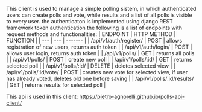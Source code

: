 This client is used to manage a simple polling sistem, in which authenticated users can create polls and vote, while results and a list of all polls is visible to every user.
the authenticaton is implemented using django REST framework token authentication
the following is a list of endpoints with request methods and functionalities:
| ENDPOINT  | HTTP METHOD | FUNCTION |
| --- | --- | ------- |
| /api/v1/auth/register/ | POST  | allows registration of new users, returns auth token |
| /api/v1/auth/login/ | POST  | allows user login, returns auth token |
| /api/v1/polls/ | GET  | returns all polls |
| /api/v1/polls/ | POST  | create new poll |
| /api/v1/polls/:id/ | GET  | returns selected poll |
| /api/v1/polls/:id/ | DELETE  | deletes selected view |
| /api/v1/polls/:id/vote/ | POST  | creates new vote for selected view, if user has already voted, deletes old one before saving |
| /api/v1/polls/:id/results/ | GET  | returns results for selected poll |

This api is used in this client: https://pietro-agnorelli.github.io/polls-api-client/
